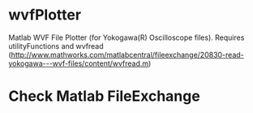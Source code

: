 # wvfPlotter
Matlab WVF File Plotter (for Yokogawa(R) Oscilloscope files). Requires utilityFunctions and wvfread (http://www.mathworks.com/matlabcentral/fileexchange/20830-read-yokogawa---wvf-files/content/wvfread.m) 
# Check Matlab FileExchange
